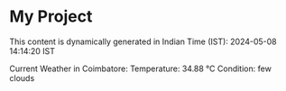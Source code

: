 # My Project

This content is dynamically generated in Indian Time (IST): 2024-05-08 14:14:20 IST


Current Weather in Coimbatore:
Temperature: 34.88 °C
Condition: few clouds
